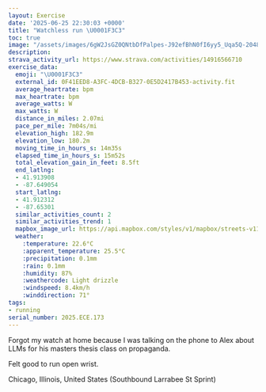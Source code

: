 ```yaml
---
layout: Exercise
date: '2025-06-25 22:30:03 +0000'
title: "Watchless run \U0001F3C3"
toc: true
image: "/assets/images/6gW2JsGZ0QNtbDfPalpes-J92efBhN0fI6yy5_Uqa5Q-2048x1536.jpg.jpeg"
description:
strava_activity_url: https://www.strava.com/activities/14916566710
exercise_data:
  emoji: "\U0001F3C3"
  external_id: 0F41EED8-A3FC-4DCB-B327-0E5D2417B453-activity.fit
  average_heartrate: bpm
  max_heartrate: bpm
  average_watts: W
  max_watts: W
  distance_in_miles: 2.07mi
  pace_per_mile: 7m04s/mi
  elevation_high: 182.9m
  elevation_low: 180.2m
  moving_time_in_hours_s: 14m35s
  elapsed_time_in_hours_s: 15m52s
  total_elevation_gain_in_feet: 8.5ft
  end_latlng:
  - 41.913908
  - -87.649054
  start_latlng:
  - 41.912312
  - -87.65301
  similar_activities_count: 2
  similar_activities_trend: 1
  mapbox_image_url: https://api.mapbox.com/styles/v1/mapbox/streets-v11/static/path-5+787af2-1.0(uly~F%60w~uOGDGEE%40MAKFEGSAAJIHSFCIWEg%40HUGGAEDKKq%40Ha%40AAEI%3F%5B%40WEiA%3FMBQ%3FML%5DDIGs%40%40CCOJG%3FMKOFO%3FEDKEOBECG%3FCECUBYJOCCC%5DI%3F%3FGPIK%5DFMEY%40WEKCODe%40Eu%40BECSD_%40JSCIJK%40IQCGOAS%40g%40AKLc%40CO%3FKCG%40%5BAQIK%3FKDa%40Aa%40HSAE%3FIGSCg%40%3FIDKA%5BBONWSB%5DEAJCCAm%40HUC%5DGID_%40ASIoBECMD%5B%3FMCOMQHQGS%40GEm%40DEEUC%7B%40Ra%40%3FMEG%40WCSNWFc%40RUASMCEWAIDM%40CFE%3FEDUAOFI%3FMFMAMBEDKAE%40YKGMASBYCYBIB%5BCSBWAI%3Fm%40Ew%40D_%40CO%3Fc%40D_%40%3Fg%40EWBQ%3FYCG%40ICIBk%40G%7DALSHKLYT%40LHL%40FBf%40ADCHAZ%3FJIJ%3FTD%60%40IF%40DD%7C%40CZDTGLCDBJEJJf%40CFHDADELC%7C%40HVEDGRB%5ECJ%40HCJF%5EEr%40BRENDRKJDf%40G~%40%3FDGFATFJ%3FJCF%3FJF%5C%40DEPED%40LCPBJAd%40%40JEL%40JEXHJALBd%40MFDN%40DCF%40HEX%40FDTAJCh%40FNALIRDJELBj%40ED%40%40D%3FPGj%40%40ZEX%40~%40EV%40RDDBFCP%3FPBj%40FLALEHAPDX%3FPEPAj%40DNAXB%5EE%60%40BHA%5EEJAH%40FLZBP),pin-s-s+e5b22e(-87.65313,41.91451),pin-s-f+89ae00(-87.64720999999992,41.913900000000055)/auto/800x800?access_token=pk.eyJ1Ijoiam9zaGJlY2ttYW4iLCJhIjoiY205eWR2aDd1MWZ6djJrbXc4a3M0bWZleiJ9.XiG9OWkNcZk2QzjJbxLB4A
  weather:
    :temperature: 22.6°C
    :apparent_temperature: 25.5°C
    :precipitation: 0.1mm
    :rain: 0.1mm
    :humidity: 87%
    :weathercode: Light drizzle
    :windspeed: 8.4km/h
    :winddirection: 71°
tags:
- running
serial_number: 2025.ECE.173
---
```

Forgot my watch at home because I was talking on the phone to Alex about LLMs for his masters thesis class on propaganda.

Felt good to run open wrist.

Chicago, Illinois, United States (Southbound Larrabee St Sprint)

